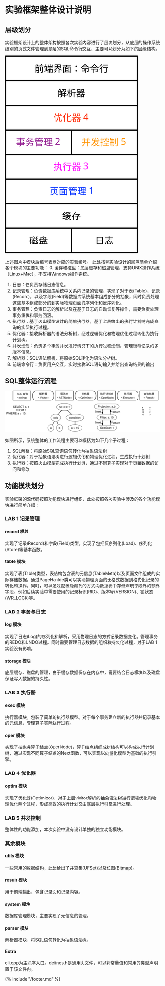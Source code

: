 # 实验框架整体设计说明

## 层级划分

实验框架设计上的整体架构按照各次实验内容进行了层次划分，从底层的操作系统级别的页式文件管理到顶层的SQL命令行交互，主要可以划分为如下的层级结构。  

![avatar](./pics/层次化结构设计.svg)

  

上述图片中模块后编号表示对应的实验编号。
此处按照实验设计的顺序简单介绍各个模块的主要功能：
0. 缓存和磁盘：底层缓存和磁盘管理，支持UNIX操作系统（Linux+Mac），不支持Windows操作系统。
1. 日志：仅负责存储日志信息。
1. 记录管理：负责数据库系统中关系内记录的管理，实现了对于表(Table)，记录(Record)，以及字段(Field)等数据库系统基本组成部分的抽象，同时负责处理这些基本组成部分的到实际物理页面的序列化和反序列化。
2. 事务管理：负责日志的解析以及在基于日志的自动恢复等操作，需要负责处理事务重做和事务回滚。
3. 执行器：基于火山模型设计的简单执行器，基于上层给出的执行计划树完成查询的实际执行过程。
4. 优化器：接收解析器的语法分析树，经过逻辑优化和物理优化过程转化为执行计划树。
5. 并发控制：负责多个事务并发进行情况下的执行过程控制，管理锁和记录的多版本信息。
6. 解析器：SQL语法解析，将原始SQL转化为语法分析树。
7. 前端命令行：负责用户交互，实时接收SQL语句输入并给出查询结果的输出

## SQL整体运行流程

![avatar](./pics/工作流程.svg) 

如图所示，系统整体的工作流程主要可以概括为如下几个子过程：
1. SQL解析：将原始SQL查询语句转化为抽象语法树
2. 优化器：对于抽象语法树进行逻辑优化和物理优化过程，生成执行计划树
3. 执行器：按照火山模型完成执行计划树，通过不同算子实现对于页面数据的访问和修改

## 功能模块划分

实验框架的源代码按照功能模块进行组织，此处按照各次实验中涉及的各个功能模块进行简单介绍：

### LAB 1 记录管理

#### record 模块
实现了记录(Record)和字段(Field)类型，实现了包括反序列化(Load)、序列化(Store)等基本函数。

#### table 模块

实现了表(Table)类型，表结构包含表的元信息(TableMeta)以及页面文件组成的实际存储数据。通过PageHanlde类可以实现物理页面的无格式数据到格式化记录的转化和操作。同时，可以通过配置隐藏列的方式向数据表中存储声明字段外的额外字段、例如后续实验中需要使用的记录标识(RID)、版本号(VERSION)、锁状态(WR_LOCK)等。

### LAB 2 事务与日志

#### log 模块
实现了日志(Log)的序列化和解析，采用物理日志的方式记录数据变化。管理事务的REDO和UNDO过程。同时需要管理日志数据的组织和持久化过程，对于LAB 1实验没有影响。

#### storage 模块

底层缓存、磁盘的管理，由于缓存数据保存在内存中，需要结合日志模块以及磁盘保证写入数据的持久性。

### LAB 3 执行器

#### exec 模块
执行器模块，包装了简单的执行器模型。对于每个事务建立新的执行器并记录基本的元信息，管理算子实际执行过程。

#### oper 模块
实现了抽象类算子结点(OperNode)，算子结点组织成树结构可以构成执行计划树，通过实现不同算子结点的Next函数，可以实现以向量化模型为基础的执行引擎。

### LAB 4 优化器

#### optim 模块
实现了优化器(Optimizor)，对于上层visitor解析的抽象语法树进行逻辑优化和物理优化两个过程，形成高效的执行计划交由底层执行引擎进行处理。

### LAB 5 并发控制

整体性的功能添加，本次实验中没有设计单独的独立功能模块。

### 其余模块

#### utils 模块
一些常用的数据结构，此处给出了并查集(UFSet)以及位图(Bitmap)。

#### result 模块

用于前端输出，包含记录头和记录内容。

#### system 模块

数据库管理模块，主要实现了元信息的管理。

#### parser 模块

解析器模块，将SQL语句转化为抽象语法树。

#### Extra

cli.cpp为主程序入口。defines.h是通用头文件，可以将常量值和常用的类型声明置于该文件内。

{% include "/footer.md" %}
